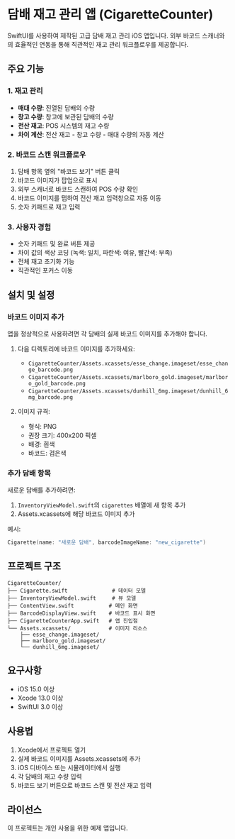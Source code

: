# 담배 재고 관리 앱 (CigaretteCounter)

SwiftUI를 사용하여 제작된 고급 담배 재고 관리 iOS 앱입니다. 외부 바코드 스캐너와의 효율적인 연동을 통해 직관적인 재고 관리 워크플로우를 제공합니다.

## 주요 기능

### 1. 재고 관리
- **매대 수량**: 진열된 담배의 수량
- **창고 수량**: 창고에 보관된 담배의 수량
- **전산 재고**: POS 시스템의 재고 수량
- **차이 계산**: 전산 재고 - 창고 수량 - 매대 수량의 자동 계산

### 2. 바코드 스캔 워크플로우
1. 담배 항목 옆의 "바코드 보기" 버튼 클릭
2. 바코드 이미지가 팝업으로 표시
3. 외부 스캐너로 바코드 스캔하여 POS 수량 확인
4. 바코드 이미지를 탭하여 전산 재고 입력창으로 자동 이동
5. 숫자 키패드로 재고 입력

### 3. 사용자 경험
- 숫자 키패드 및 완료 버튼 제공
- 차이 값의 색상 코딩 (녹색: 일치, 파란색: 여유, 빨간색: 부족)
- 전체 재고 초기화 기능
- 직관적인 포커스 이동

## 설치 및 설정

### 바코드 이미지 추가
앱을 정상적으로 사용하려면 각 담배의 실제 바코드 이미지를 추가해야 합니다.

1. 다음 디렉토리에 바코드 이미지를 추가하세요:
   - `CigaretteCounter/Assets.xcassets/esse_change.imageset/esse_change_barcode.png`
   - `CigaretteCounter/Assets.xcassets/marlboro_gold.imageset/marlboro_gold_barcode.png`
   - `CigaretteCounter/Assets.xcassets/dunhill_6mg.imageset/dunhill_6mg_barcode.png`

2. 이미지 규격:
   - 형식: PNG
   - 권장 크기: 400x200 픽셀
   - 배경: 흰색
   - 바코드: 검은색

### 추가 담배 항목
새로운 담배를 추가하려면:

1. `InventoryViewModel.swift`의 `cigarettes` 배열에 새 항목 추가
2. Assets.xcassets에 해당 바코드 이미지 추가

예시:
```swift
Cigarette(name: "새로운 담배", barcodeImageName: "new_cigarette")
```

## 프로젝트 구조

```
CigaretteCounter/
├── Cigarette.swift              # 데이터 모델
├── InventoryViewModel.swift     # 뷰 모델
├── ContentView.swift           # 메인 화면
├── BarcodeDisplayView.swift    # 바코드 표시 화면
├── CigaretteCounterApp.swift   # 앱 진입점
└── Assets.xcassets/            # 이미지 리소스
    ├── esse_change.imageset/
    ├── marlboro_gold.imageset/
    └── dunhill_6mg.imageset/
```

## 요구사항

- iOS 15.0 이상
- Xcode 13.0 이상
- SwiftUI 3.0 이상

## 사용법

1. Xcode에서 프로젝트 열기
2. 실제 바코드 이미지를 Assets.xcassets에 추가
3. iOS 디바이스 또는 시뮬레이터에서 실행
4. 각 담배의 재고 수량 입력
5. 바코드 보기 버튼으로 바코드 스캔 및 전산 재고 입력

## 라이선스

이 프로젝트는 개인 사용을 위한 예제 앱입니다. 